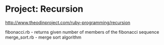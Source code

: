 # Project: Recursion 

http://www.theodinproject.com/ruby-programming/recursion

fibonacci.rb - returns given number of members of the fibonacci sequence
merge_sort.rb - merge sort algorithm